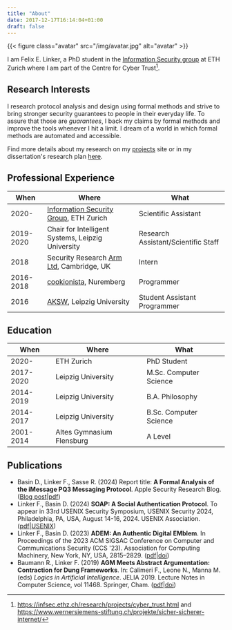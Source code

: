 ```yaml
---
title: "About"
date: 2017-12-17T16:14:04+01:00
draft: false
---
```


{{< figure class="avatar" src="/img/avatar.jpg" alt="avatar" >}}

I am Felix E. Linker, a PhD student in the [Information Security group](https://infsec.ethz.ch/) at ETH Zurich where I am part of the Centre for Cyber Trust[^1].

[^1]: https://infsec.ethz.ch/research/projects/cyber_trust.html and https://www.wernersiemens-stiftung.ch/projekte/sicher-sicherer-internet/

## Research Interests

I research protocol analysis and design using formal methods and strive to bring stronger security guarantees to people in their everyday life.
To assure that those are *guarantees*, I back my claims by formal methods and improve the tools whenever I hit a limit.
I dream of a world in which formal methods are automated and accessible.

Find more details about my research on my [projects](/works) site or in my dissertation's research plan [here](https://github.com/felixlinker/research-plan/releases/).


## Professional Experience

When      | Where | What
----------|-------|-----
2020-     | [Information Security Group](https://infsec.ethz.ch/), ETH Zurich | Scientific Assistant
2019-2020 | Chair for Intelligent Systems, Leipzig University | Research Assistant/Scientific Staff
2018      | Security Research [Arm Ltd](https://www.arm.com/), Cambridge, UK | Intern
2016-2018 | [cookionista](https://cookionista.com/), Nuremberg | Programmer
2016      | [AKSW](http://aksw.org), Leipzig University | Student Assistant Programmer

## Education

When      | Where | What
----------|-------|-----
2020-     | ETH Zurich | PhD Student
2017-2020 | Leipzig University | M.Sc. Computer Science
2014-2019 | Leipzig University | B.A. Philosophy
2014-2017 | Leipzig University | B.Sc. Computer Science
2001-2014 | Altes Gymnasium Flensburg | A Level

## Publications

* Basin D., Linker F., Sasse R. (2024) Report title: **A Formal Analysis of the iMessage PQ3 Messaging Protocol**. Apple Security Research Blog. ([Blog post](https://security.apple.com/blog/imessage-pq3/)|[pdf](https://security.apple.com/assets/files/A_Formal_Analysis_of_the_iMessage_PQ3_Messaging_Protocol_Basin_et_al.pdf))
* Linker F., Basin D. (2024) **SOAP: A Social Authentication Protocol**. To appear in 33rd USENIX Security Symposium, USENIX Security 2024, Philadelphia, PA, USA, August 14-16, 2024. USENIX Association. ([pdf](https://www.usenix.org/system/files/sec24summer-prepub-1083-linker.pdf)|[USENIX](https://www.usenix.org/conference/usenixsecurity24/presentation/linker))
* Linker F., Basin D. (2023) **ADEM: An Authentic Digital EMblem**. In Proceedings of the 2023 ACM SIGSAC Conference on Computer and Communications Security (CCS '23). Association for Computing Machinery, New York, NY, USA, 2815–2829. ([pdf](/doc/adem.pdf)|[doi](https://doi.org/10.1145/3576915.3616578))
* Baumann R., Linker F. (2019) **AGM Meets Abstract Argumentation: Contraction for Dung Frameworks**. In: Calimeri F., Leone N., Manna M. (eds) *Logics in Artificial Intelligence*. JELIA 2019. Lecture Notes in Computer Science, vol 11468. Springer, Cham. ([pdf](https://www.researchgate.net/profile/Ringo-Baumann/publication/332211310_AGM_Meets_Abstract_Argumentation_Contraction_for_Dung_Frameworks/links/5ca658184585157bd322dbfd/AGM-Meets-Abstract-Argumentation-Contraction-for-Dung-Frameworks.pdf)|[doi](https://doi.org/10.1007/978-3-030-19570-0_3))

